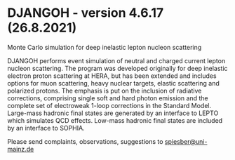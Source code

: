 # DJANGOH - version 4.6.17 (26.8.2021)
Monte Carlo simulation for deep inelastic lepton nucleon scattering

DJANGOH performs event simulation of neutral and charged current 
lepton nucleon scattering. The program was developed originally 
for deep inelastic electron proton scattering at HERA, but has 
been extended and includes options for muon scattering, heavy 
nuclear targets, elastic scattering and polarized protons. 
The emphasis is put on the inclusion of radiative corrections, 
comprising single soft and hard photon emission and the complete 
set of electroweak 1-loop corrections in the Standard Model. 
Large-mass hadronic final states are generated by an interface 
to LEPTO which simulates QCD effects. Low-mass hadronic final 
states are included by an interface to SOPHIA. 

Please send complaints, observations, suggestions to 
spiesber@uni-mainz.de

